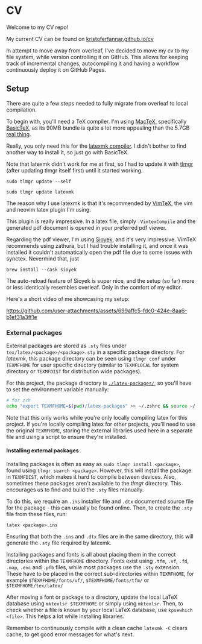# CV

Welcome to my CV repo!

My current CV can be found on [kristoferfannar.github.io/cv](https://kristoferfannar.github.io/cv)

In attempt to move away from overleaf, I've decided to move my cv to my file system, while version controlling it on GitHub.
This allows for keeping track of incremental changes, autocompiling it and having a workflow continuously deploy it on GitHub Pages.

## Setup

There are quite a few steps needed to fully migrate from overleaf to local compilation.

To begin with, you'll need a TeX compiler. I'm using [MacTeX](https://www.tug.org/mactex/), specifically [BasicTeX](https://www.tug.org/mactex/morepackages.html), as its 90MB bundle is quite a lot more appealing than the 5.7GB [real thing](https://www.tug.org/mactex/mactex-download.html).

Really, you only need this for the [latexmk compiler](https://ctan.org/pkg/latexmk/). I didn't bother to find another way to install it, so just go with BasicTeX.

Note that latexmk didn't work for me at first, so I had to update it with [tlmgr](https://tug.org/texlive/tlmgr.html) (after updating tlmgr itself first) until it started working.

```
sudo tlmgr update --self
```

```
sudo tlmgr update latexmk
```

The reason why I use latexmk is that it's recommended by [VimTeX](https://github.com/lervag/vimtex), the vim and neovim latex plugin I'm using.

This plugin is really impressive. In a latex file, simply `:VimtexCompile` and the generated pdf document is opened in your preferred pdf viewer.

Regarding the pdf viewer, I'm using [Sioyek](https://sioyek.info/), and it's very impressive.
VimTeX recommends using zathura, but I had trouble installing it, and once it was installed it couldn't automatically open the pdf file due to some issues with synctex.
Nevermind that, just

```
brew install --cask sioyek
```

The auto-reload feature of Sioyek is super nice, and the setup (so far) more or less identically resembles overleaf.
Only in the comfort of my editor.

Here's a short video of me showcasing my setup:

https://github.com/user-attachments/assets/699affc5-fdc0-424e-8aa6-b1ef31a3ff1e

### External packages

External packages are stored as `.sty` files under `tex/latex/<package>/<package>.sty` in a specific package directory.
For _latexmk_, this package directory can be seen using `tlmgr conf` under `TEXMFHOME` for user specific directory (similar to `TEXMFLOCAL` for system directory or `TEXMFDIST` for distribution wide packages).

For this project, the package directory is [`./latex-packages/`](./latex-packages/), so you'll have to set the environment variable manually:

```bash
# for zsh
echo "export TEXMFHOME=$(pwd)/latex-packages" >> ~/.zshrc && source ~/.zshrc
```

Note that this only works while you're only locally compiling latex for this project. If you're locally compiling latex for other projects, you'll need to use the original `TEXMFHOME`, storing the external libraries used here in a separate file and using a script to ensure they're installed.

#### Installing external packages

Installing packages is often as easy as `sudo tlmgr install <package>`, found using `tlmgr search <package>`. However, this will install the package in `TEXMFDIST`, which makes it hard to compile between devices. Also, sometimes these packages aren't available to the _tlmgr_ directory. This encourages us to find and build the `.sty` files manually.

To do this, we require an `.ins` installer file and `.dtx` documented source file for the package - this can usually be found online. Then, to create the `.sty` file from these files, run:

```
latex <package>.ins
```

Ensuring that both the `.ins` and `.dtx` files are in the same directory, this will generate the `.sty` file required by latexmk.

Installing packages and fonts is all about placing them in the correct directories within the `TEXMFHOME` directory. Fonts exist using `.tfm`, `.vf`, `.fd`, `.map`, `.enc` and `.pfb` files, while most packages use the `.sty` extension. These have to be placed in the correct sub-directories within `TEXMFHOME`, for example `$TEXMFHOME/fonts/vf/`, `$TEXMFHOME/fonts/tfm/` or `$TEXMFHOME/tex/latex/`

After moving a font or package to a directory, update the local LaTeX database using `mktexlsr $TEXMFHOME` or simply using `mktexlsr`.
Then, to check whether a file is known by your local LaTeX database, use `kpsewhich <file>`. This helps a lot while installing libraries.

Remember to continuously compile with a clean cache `latexmk -C` clears cache, to get good error messages for what's next.
